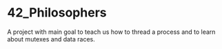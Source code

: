 # 42_Philosophers
A project with main goal to teach us how to thread a process and to learn about mutexes and data races. 
